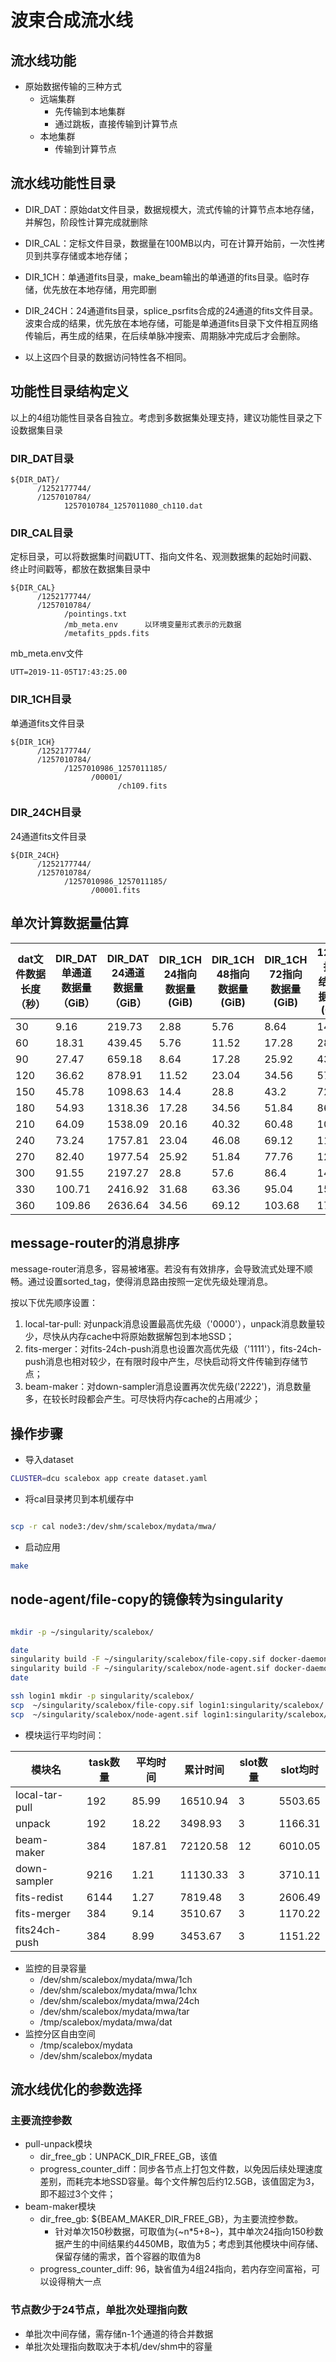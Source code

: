 # 波束合成流水线

## 流水线功能

- 原始数据传输的三种方式
  - 远端集群
    - 先传输到本地集群
    - 通过跳板，直接传输到计算节点
  - 本地集群
    - 传输到计算节点



## 流水线功能性目录
- DIR_DAT：原始dat文件目录，数据规模大，流式传输的计算节点本地存储，并解包，阶段性计算完成就删除
- DIR_CAL：定标文件目录，数据量在100MB以内，可在计算开始前，一次性拷贝到共享存储或本地存储；
- DIR_1CH：单通道fits目录，make_beam输出的单通道的fits目录。临时存储，优先放在本地存储，用完即删
- DIR_24CH：24通道fits目录，splice_psrfits合成的24通道的fits文件目录。波束合成的结果，优先放在本地存储，可能是单通道fits目录下文件相互网络传输后，再生成的结果，在后续单脉冲搜索、周期脉冲完成后才会删除。

- 以上这四个目录的数据访问特性各不相同。

## 功能性目录结构定义

以上的4组功能性目录各自独立。考虑到多数据集处理支持，建议功能性目录之下设数据集目录

### DIR_DAT目录

```
${DIR_DAT}/
      /1252177744/
      /1257010784/
            1257010784_1257011080_ch110.dat
```

### DIR_CAL目录
定标目录，可以将数据集时间戳UTT、指向文件名、观测数据集的起始时间戳、终止时间戳等，都放在数据集目录中
```
${DIR_CAL}
      /1252177744/
      /1257010784/
            /pointings.txt
            /mb_meta.env      以环境变量形式表示的元数据
            /metafits_ppds.fits
```

mb_meta.env文件
```
UTT=2019-11-05T17:43:25.00
```

### DIR_1CH目录
  单通道fits文件目录

```
${DIR_1CH}
      /1252177744/
      /1257010784/
            /1257010986_1257011185/
                  /00001/
                        /ch109.fits
```

### DIR_24CH目录
24通道fits文件目录

```
${DIR_24CH}
      /1252177744/
      /1257010784/
            /1257010986_1257011185/
                  /00001.fits
```

## 单次计算数据量估算

|  dat文件数据长度（秒） | DIR_DAT单通道<br/>数据量（GiB） | DIR_DAT 24通道<br/>数据量（GiB） | DIR_1CH 24指向<br/>数据量(GiB) | DIR_1CH 48指向<br/>数据量(GiB)  | DIR_1CH 72指向<br/>数据量(GiB) | 12000指向<br/>结果数据总量(GiB) |
|  ----  | ---- | ---- | ---- | ---- | ---- | ---- |
| 30  | 9.16   | 219.73   | 2.88  | 5.76  | 8.64  | 1440  |
| 60  | 18.31  | 439.45   | 5.76  | 11.52 | 17.28 | 2880  |
| 90  | 27.47  | 659.18   | 8.64  | 17.28 | 25.92 | 4320  |
| 120 | 36.62  | 878.91   | 11.52 | 23.04 | 34.56 | 5760  |
| 150 | 45.78  | 1098.63  | 14.4  | 28.8  | 43.2  | 7200  |
| 180 | 54.93  | 1318.36  | 17.28 | 34.56 | 51.84 | 8640  |
| 210 | 64.09  | 1538.09  | 20.16 | 40.32 | 60.48 | 10080 |
| 240 | 73.24  | 1757.81  | 23.04 | 46.08 | 69.12 | 11520 |
| 270 | 82.40  | 1977.54  | 25.92 | 51.84 | 77.76 | 12960 |
| 300 | 91.55  | 2197.27  | 28.8  | 57.6  | 86.4  | 14400 |
| 330 | 100.71  | 2416.92  | 31.68  | 63.36  | 95.04  | 15840 |
| 360 | 109.86  | 2636.64  | 34.56  | 69.12  | 103.68 | 17280 |


## message-router的消息排序

message-router消息多，容易被堵塞。若没有有效排序，会导致流式处理不顺畅。通过设置sorted_tag，使得消息路由按照一定优先级处理消息。

按以下优先顺序设置：
1. local-tar-pull: 对unpack消息设置最高优先级（'0000'），unpack消息数量较少，尽快从内存cache中将原始数据解包到本地SSD；
2. fits-merger：对fits-24ch-push消息也设置次高优先级（'1111'），fits-24ch-push消息也相对较少，在有限时段中产生，尽快启动将文件传输到存储节点；
3. beam-maker：对down-sampler消息设置再次优先级('2222')，消息数量多，在较长时段都会产生。可尽快将内存cache的占用减少；

## 操作步骤

- 导入dataset

```sh
CLUSTER=dcu scalebox app create dataset.yaml
```

- 将cal目录拷贝到本机缓存中

```sh

scp -r cal node3:/dev/shm/scalebox/mydata/mwa/

```

- 启动应用
```sh
make
```

## node-agent/file-copy的镜像转为singularity

```sh

mkdir -p ~/singularity/scalebox/

date
singularity build -F ~/singularity/scalebox/file-copy.sif docker-daemon://hub.cstcloud.cn/scalebox/file-copy:latest
singularity build -F ~/singularity/scalebox/node-agent.sif docker-daemon://hub.cstcloud.cn/scalebox/node-agent:latest
date

ssh login1 mkdir -p singularity/scalebox/
scp  ~/singularity/scalebox/file-copy.sif login1:singularity/scalebox/
scp  ~/singularity/scalebox/node-agent.sif login1:singularity/scalebox/


```

- 模块运行平均时间：

| 模块名        | task数量 | 平均时间 | 累计时间  | slot数量 | slot均时  |
| -------------- | ------ | ------ | -------- | ------ | ------- |
| local-tar-pull | 192    | 85.99  | 16510.94 | 3      | 5503.65 |
| unpack         | 192    | 18.22  | 3498.93  | 3      | 1166.31 |
| beam-maker     | 384    | 187.81 | 72120.58 | 12     | 6010.05 |
| down-sampler   | 9216   | 1.21   | 11130.33 | 3      | 3710.11 |
| fits-redist    | 6144   | 1.27   | 7819.48  | 3      | 2606.49 |
| fits-merger    | 384    | 9.14   | 3510.67  | 3      | 1170.22 |
| fits24ch-push  | 384    | 8.99   | 3453.67  | 3      | 1151.22 |


- 监控的目录容量
  - /dev/shm/scalebox/mydata/mwa/1ch
  - /dev/shm/scalebox/mydata/mwa/1chx
  - /dev/shm/scalebox/mydata/mwa/24ch
  - /dev/shm/scalebox/mydata/mwa/tar
  - /tmp/scalebox/mydata/mwa/dat
- 监控分区自由空间
  - /tmp/scalebox/mydata
  - /dev/shm/scalebox/mydata


## 流水线优化的参数选择
### 主要流控参数
- pull-unpack模块
  - dir_free_gb：UNPACK_DIR_FREE_GB，该值
  - progress_counter_diff：同步各节点上打包文件数，以免因后续处理速度差别，而耗完本地SSD容量。每个文件解包后约12.5GB，该值固定为3，即不超过3个文件；
- beam-maker模块
  - dir_free_gb: ${BEAM_MAKER_DIR_FREE_GB}，为主要流控参数。
    - 针对单次150秒数据，可取值为{~n*5+8~}，其中单次24指向150秒数据产生的中间结果约4450MB，取值为5；考虑到其他模块中间存储、保留存储的需求，首个容器的取值为8
  - progress_counter_diff: 96，缺省值为4组24指向，若内存空间富裕，可以设得稍大一点

### 节点数少于24节点，单批次处理指向数
- 单批次中间存储，需存储n-1个通道的待合并数据
- 单批次处理指向数取决于本机/dev/shm中的容量
